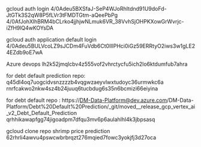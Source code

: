 gcloud auth login 
4/0Adeu5BXSfaJ-SeP4WJoRhItdnd91U9doFd-JtGTk3S2qW8P5fLVr3tFMDTGtm-aQeePbPg
4/0AfJohXlhBRM4bCLrko4jjhjwNLmuk6VR_38VvhSjOHPKXowGrWvrjc-iZfH9lQ4wKOYsDA

gcloud auth application default login
4/0Adeu5BULVcoLZ9sJCDm4FuVdb6Ct0lIlPHci0iGz59ERRtyO2iws3w1gLE24EZdb9oE7wA

Azure devops
lh2k52jmqlcbv4z555vof2vhrctycfu5ich2lo6ktdumfub7ahra

for debt default prediction repo: q45dl4oq7uogcidvsnzzzzb4vqgwzaeyvlwxtudoyc36urmwkc6a
rnrfcakwo2nkw4sz4b24juuq6tucbdug6s35n6bcmizi66eiyina

for debt default repo : https://DM-Data-Platform@dev.azure.com/DM-Data-Platform/Debt%20Default%20Prediction/_git/moved__release_gcp_vertex_ai_v2_Debt_Default_Prediction
qrhhikawapfgg74jigoadpm7dfqu3mv6p6aulahlhl4k3jbpsasq

gcloud clone repo shrimp price prediction 
62rhrli4awvu4pswcwbrbrqzt276mqied7fowc3yokjfj3d27oca